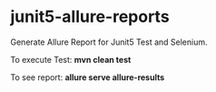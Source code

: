 # junit5-allure-reports
Generate Allure Report for Junit5 Test and Selenium.

To execute Test: <B>mvn clean test</B>

To see report: <B>allure serve allure-results</B>
